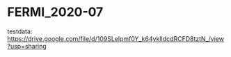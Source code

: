 # FERMI_2020-07

testdata: https://drive.google.com/file/d/109SLelpmf0Y_k64yklIdcdRCFD8tztN_/view?usp=sharing
